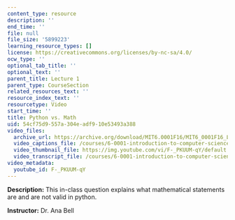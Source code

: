 ```yaml
---
content_type: resource
description: ''
end_time: ''
file: null
file_size: '5899223'
learning_resource_types: []
license: https://creativecommons.org/licenses/by-nc-sa/4.0/
ocw_type: ''
optional_tab_title: ''
optional_text: ''
parent_title: Lecture 1
parent_type: CourseSection
related_resources_text: ''
resource_index_text: ''
resourcetype: Video
start_time: ''
title: Python vs. Math
uid: 54cf75d9-557a-304e-adf9-10e53493a388
video_files:
  archive_url: https://archive.org/download/MIT6.0001F16/MIT6_0001F16_Lecture_01_exercise_02_300k.mp4
  video_captions_file: /courses/6-0001-introduction-to-computer-science-and-programming-in-python-fall-2016/3eda8246cc535805ab8ac5a7f9bd6e84_F-_PKUUM-qY.vtt
  video_thumbnail_file: https://img.youtube.com/vi/F-_PKUUM-qY/default.jpg
  video_transcript_file: /courses/6-0001-introduction-to-computer-science-and-programming-in-python-fall-2016/90da1b44fd70a7140f877cac35106c9e_F-_PKUUM-qY.pdf
video_metadata:
  youtube_id: F-_PKUUM-qY
---
```


**Description:** This in-class question explains what mathematical statements are and are not valid in python.

**Instructor:** Dr. Ana Bell

